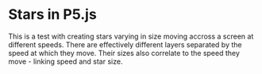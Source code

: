 # Stars in P5.js

This is a test with creating stars varying in size moving accross a screen at different speeds. There are effectively different layers separated by the speed at which they move. Their sizes also correlate to the speed they move - linking speed and star size.

